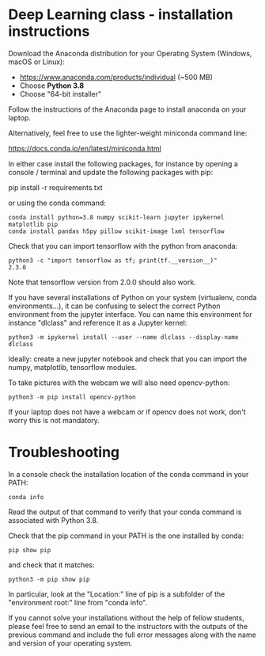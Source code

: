 # Deep Learning class - installation instructions

Download the Anaconda distribution for your Operating System
(Windows, macOS or Linux):

   - https://www.anaconda.com/products/individual (~500 MB)
   - Choose **Python 3.8**
   - Choose "64-bit installer"

Follow the instructions of the Anaconda page to install anaconda
on your laptop.

Alternatively, feel free to use the lighter-weight miniconda command line:

   https://docs.conda.io/en/latest/miniconda.html

In either case install the following packages, for instance by opening a console
/ terminal and update the following packages with pip:
   
   pip install -r requirements.txt
   
or using the conda command:

    conda install python=3.8 numpy scikit-learn jupyter ipykernel matplotlib pip
    conda install pandas h5py pillow scikit-image lxml tensorflow

Check that you can import tensorflow with the python from anaconda:

    python3 -c "import tensorflow as tf; print(tf.__version__)"
    2.3.0

Note that tensorflow version from 2.0.0 should also work.

If you have several installations of Python on your system (virtualenv, conda
environments...), it can be confusing to select the correct Python environment
from the jupyter interface. You can name this environment for instance
"dlclass" and reference it as a Jupyter kernel:

    python3 -m ipykernel install --user --name dlclass --display-name dlclass


Ideally: create a new jupyter notebook and check that you can import
the numpy, matplotlib, tensorflow  modules.

To take pictures with the webcam we will also need opencv-python:

    python3 -m pip install opencv-python

If your laptop does not have a webcam or if opencv does not work, don't worry
this is not mandatory.


# Troubleshooting

In a console check the installation location of the conda command in
your PATH:

    conda info

Read the output of that command to verify that your conda command is
associated with Python 3.8.


Check that the pip command in your PATH is the one installed by conda:

    pip show pip

and check that it matches:

    python3 -m pip show pip

In particular, look at the "Location:" line of pip is a subfolder
of the "environment root:" line from "conda info".

If you cannot solve your installations without the help of fellow students,
please feel free to send an email to the instructors with the outputs of the
previous command and include the full error messages along with the name and
version of your operating system.
